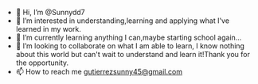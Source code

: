 - 👋 Hi, I’m @Sunnydd7
- 👀 I’m interested in understanding,learning and applying what I've learned in my work.
- 🌱 I’m currently learning anything I can,maybe starting school again...
- 💞️ I’m looking to collaborate on what I am able to learn, I know nothing about this world but can't wait to understand and learn it!Thank you for the opportunity. 
- 📫 How to reach me gutierrezsunny45@gmail.com

<!---
Sunnydd7/Sunnydd7 is a ✨ special ✨ repository because its `README.md` (this file) appears on your GitHub profile.
You can click the Preview link to take a look at your changes.
--->
